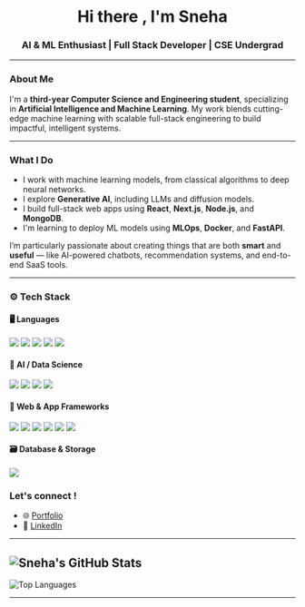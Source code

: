 <h1 align="center">Hi there , I'm Sneha</h1>
<h3 align="center">AI & ML Enthusiast | Full Stack Developer | CSE Undergrad</h3>

---

### About Me

I'm a **third-year Computer Science and Engineering student**, specializing in **Artificial Intelligence and Machine Learning**. My work blends cutting-edge machine learning with scalable full-stack engineering to build impactful, intelligent systems.

---
### What I Do

- I work with machine learning models, from classical algorithms to deep neural networks.
- I explore **Generative AI**, including LLMs and diffusion models.
- I build full-stack web apps using **React**, **Next.js**, **Node.js**, and **MongoDB**.
- I'm learning to deploy ML models using **MLOps**, **Docker**, and **FastAPI**.

I’m particularly passionate about creating things that are both **smart** and **useful** — like AI-powered chatbots, recommendation systems, and end-to-end SaaS tools.

---

### ⚙️ Tech Stack

#### 🖥️ Languages
<p> 
  <img src="https://img.shields.io/badge/Python-3776AB?style=for-the-badge&logo=python&logoColor=white"/>
  <img src="https://img.shields.io/badge/Java-007396?style=for-the-badge&logo=java&logoColor=white"/>
  <img src="https://img.shields.io/badge/R-276DC3?style=for-the-badge&logo=r&logoColor=white"/>
  <img src="https://img.shields.io/badge/HTML5-E34F26?style=for-the-badge&logo=html5&logoColor=white"/>
  <img src="https://img.shields.io/badge/CSS3-1572B6?style=for-the-badge&logo=css3&logoColor=white"/>
</p>

#### 🤖 AI / Data Science
<p>
  <img src="https://img.shields.io/badge/PyTorch-EE4C2C?style=for-the-badge&logo=pytorch&logoColor=white"/>
  <img src="https://img.shields.io/badge/TensorFlow-FF6F00?style=for-the-badge&logo=tensorflow&logoColor=white"/>
  <img src="https://img.shields.io/badge/Pandas-150458?style=for-the-badge&logo=pandas&logoColor=white"/>
  <img src="https://img.shields.io/badge/NumPy-013243?style=for-the-badge&logo=numpy&logoColor=white"/>
</p>

#### 🧱 Web & App Frameworks
<p>
  <img src="https://img.shields.io/badge/React-20232A?style=for-the-badge&logo=react&logoColor=61DAFB"/>
  <img src="https://img.shields.io/badge/Next.js-000000?style=for-the-badge&logo=nextdotjs&logoColor=white"/>
  <img src="https://img.shields.io/badge/TailwindCSS-38B2AC?style=for-the-badge&logo=tailwind-css&logoColor=white"/>
  <img src="https://img.shields.io/badge/Node.js-339933?style=for-the-badge&logo=nodedotjs&logoColor=white"/>
  <img src="https://img.shields.io/badge/Express.js-404D59?style=for-the-badge&logo=express&logoColor=white"/>
  <img src="https://img.shields.io/badge/Django-092E20?style=for-the-badge&logo=django&logoColor=white"/>
</p>

#### 🗃️ Database & Storage
<p>
  <img src="https://img.shields.io/badge/MongoDB-47A248?style=for-the-badge&logo=mongodb&logoColor=white"/>
</p>

### Let's connect !

- 🌐 [Portfolio](https://sneha-pm.com)
- 💼 [LinkedIn](https://linkedin.com/in/sneha-mukunthan)
  
---
![Sneha's GitHub Stats](https://github-readme-stats.vercel.app/api?username=snehapm04&show_icons=true&theme=onedark)
---
![Top Languages](https://github-readme-stats.vercel.app/api/top-langs/?username=snehapm04&layout=compact&theme=onedark)

---





